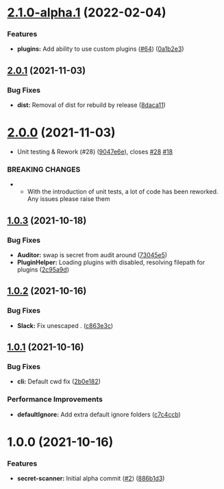 # [2.1.0-alpha.1](https://github.com/JoshHiles/secret-scanner/compare/v2.0.1...v2.1.0-alpha.1) (2022-02-04)


### Features

* **plugins:** Add ability to use custom plugins ([#64](https://github.com/JoshHiles/secret-scanner/issues/64)) ([0a1b2e3](https://github.com/JoshHiles/secret-scanner/commit/0a1b2e340b533ac5dc25992ec402d56141dfbae1))

## [2.0.1](https://github.com/JoshHiles/secret-scanner/compare/v2.0.0...v2.0.1) (2021-11-03)


### Bug Fixes

* **dist:** Removal of dist for rebuild by release ([8daca11](https://github.com/JoshHiles/secret-scanner/commit/8daca11848b1b7f476d7e6567ef690e42748c1e8))

# [2.0.0](https://github.com/JoshHiles/secret-scanner/compare/v1.0.3...v2.0.0) (2021-11-03)


* Unit testing & Rework (#28) ([9047e6e](https://github.com/JoshHiles/secret-scanner/commit/9047e6e551a5d20171626aaed7212649cc29febe)), closes [#28](https://github.com/JoshHiles/secret-scanner/issues/28) [#18](https://github.com/JoshHiles/secret-scanner/issues/18)


### BREAKING CHANGES

* * With the introduction of unit tests, a lot of code has been reworked. Any issues please raise them

## [1.0.3](https://github.com/JoshHiles/secret-scanner/compare/v1.0.2...v1.0.3) (2021-10-18)


### Bug Fixes

* **Auditor:** swap is secret from audit around ([73045e5](https://github.com/JoshHiles/secret-scanner/commit/73045e59fa671af3e828fe77e87386c0c5dbaf26))
* **PluginHelper:** Loading plugins with disabled, resolving filepath for plugins ([2c95a9d](https://github.com/JoshHiles/secret-scanner/commit/2c95a9d9caa2c82504a467f3fe0edae04f0349bc))

## [1.0.2](https://github.com/JoshHiles/secret-scanner/compare/v1.0.1...v1.0.2) (2021-10-16)


### Bug Fixes

* **Slack:** Fix unescaped . ([c863e3c](https://github.com/JoshHiles/secret-scanner/commit/c863e3cb017b193ffb746fe174db4e0852090eba))

## [1.0.1](https://github.com/JoshHiles/secret-scanner/compare/v1.0.0...v1.0.1) (2021-10-16)


### Bug Fixes

* **cli:** Default cwd fix ([2b0e182](https://github.com/JoshHiles/secret-scanner/commit/2b0e18202536908dcdf07076a11e1091412e81b4))


### Performance Improvements

* **defaultIgnore:** Add extra default ignore folders ([c7c4ccb](https://github.com/JoshHiles/secret-scanner/commit/c7c4ccb4b6107f6cf08ecf86f28a09f3ed7daec5))

# 1.0.0 (2021-10-16)


### Features

* **secret-scanner:** Initial alpha commit ([#2](https://github.com/JoshHiles/secret-scanner/issues/2)) ([886b1d3](https://github.com/JoshHiles/secret-scanner/commit/886b1d323da28fdb6e79bd9a108524ce9792bdf1))

